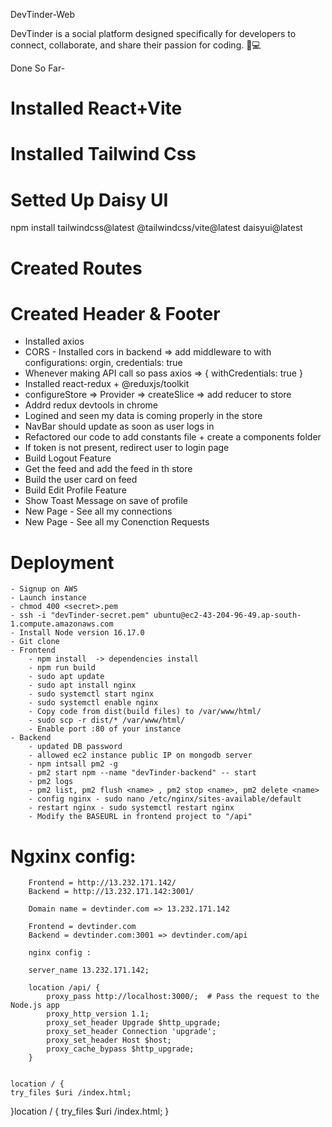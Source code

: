 DevTinder-Web

DevTinder is a social platform designed specifically for developers to connect, collaborate, and share their passion for coding. 🤖💻

Done So Far-
# Installed React+Vite
# Installed Tailwind Css
# Setted Up Daisy UI
npm install tailwindcss@latest @tailwindcss/vite@latest daisyui@latest

# Created Routes 
# Created Header & Footer

- Installed axios
- CORS - Installed cors in backend => add middleware to with configurations: orgin, credentials: true
- Whenever  making API call so pass axios => { withCredentials: true }
- Installed react-redux + @reduxjs/toolkit 
- configureStore => Provider => createSlice => add reducer to store
- Addrd redux devtools in chrome
- Logined and seen my data is coming properly in the store
- NavBar should update as soon as user logs in
- Refactored our code to add constants file + create a components folder 
- If token is not present, redirect user to login page
- Build Logout Feature
- Get the feed and add the feed in th store
- Build the user card on feed
- Build Edit Profile Feature
- Show Toast Message on save of profile
- New Page - See all my connections
- New Page - See all my Conenction Requests



# Deployment

    - Signup on AWS 
    - Launch instance
    - chmod 400 <secret>.pem
    - ssh -i "devTinder-secret.pem" ubuntu@ec2-43-204-96-49.ap-south-1.compute.amazonaws.com
    - Install Node version 16.17.0
    - Git clone
    - Frontend    
        - npm install  -> dependencies install
        - npm run build
        - sudo apt update
        - sudo apt install nginx
        - sudo systemctl start nginx
        - sudo systemctl enable nginx
        - Copy code from dist(build files) to /var/www/html/
        - sudo scp -r dist/* /var/www/html/
        - Enable port :80 of your instance
    - Backend
        - updated DB password
        - allowed ec2 instance public IP on mongodb server
        - npm intsall pm2 -g
        - pm2 start npm --name "devTinder-backend" -- start
        - pm2 logs
        - pm2 list, pm2 flush <name> , pm2 stop <name>, pm2 delete <name>
        - config nginx - sudo nano /etc/nginx/sites-available/default
        - restart nginx - sudo systemctl restart nginx
        - Modify the BASEURL in frontend project to "/api"



# Ngxinx config: 

        Frontend = http://13.232.171.142/
        Backend = http://13.232.171.142:3001/
    
        Domain name = devtinder.com => 13.232.171.142

        Frontend = devtinder.com
        Backend = devtinder.com:3001 => devtinder.com/api

        nginx config : 

        server_name 13.232.171.142;

        location /api/ {
            proxy_pass http://localhost:3000/;  # Pass the request to the Node.js app
            proxy_http_version 1.1;
            proxy_set_header Upgrade $http_upgrade;
            proxy_set_header Connection 'upgrade';
            proxy_set_header Host $host;
            proxy_cache_bypass $http_upgrade;
        }


    location / {
    try_files $uri /index.html;
}location / {
    try_files $uri /index.html;
}